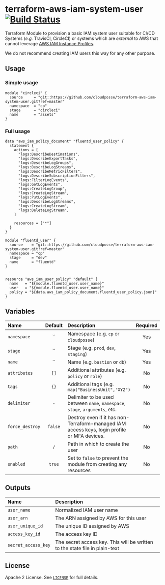 # terraform-aws-iam-system-user [![Build Status](https://travis-ci.org/cloudposse/terraform-aws-iam-system-user.svg)](https://travis-ci.org/cloudposse/terraform-aws-iam-system-user)

Terraform Module to provision a basic IAM system user suitable for CI/CD Systems
(_e.g._ TravisCI, CircleCI) or systems which are *external* to AWS that cannot leverage [AWS IAM Instance Profiles](http://docs.aws.amazon.com/IAM/latest/UserGuide/id_roles_use_switch-role-ec2_instance-profiles.html).

We do not recommend creating IAM users this way for any other purpose.


## Usage

### Simple usage

```hcl
module "circleci" {
  source     = "git::https://github.com/cloudposse/terraform-aws-iam-system-user.git?ref=master"
  namespace  = "cp"
  stage      = "circleci"
  name       = "assets"
}
```

### Full usage

```hcl
data "aws_iam_policy_document" "fluentd_user_policy" {
  statement {
    actions = [
      "logs:DescribeDestinations",
      "logs:DescribeExportTasks",
      "logs:DescribeLogGroups",
      "logs:DescribeLogStreams",
      "logs:DescribeMetricFilters",
      "logs:DescribeSubscriptionFilters",
      "logs:FilterLogEvents",
      "logs:GetLogEvents",
      "logs:CreateLogGroup",
      "logs:CreateLogStream",
      "logs:PutLogEvents",
      "logs:DescribeLogStreams",
      "logs:CreateLogStream",
      "logs:DeleteLogStream",
    ]

    resources = ["*"]
  }
}

module "fluentd_user" {
  source    = "git::https://github.com/cloudposse/terraform-aws-iam-system-user.git?ref=master"
  namespace = "cp"
  stage     = "dev"
  name      = "fluentd"
}


resource "aws_iam_user_policy" "default" {
  name   = "${module.fluentd_user.user_name}"
  user   = "${module.fluentd_user.user_name}"
  policy = "${data.aws_iam_policy_document.fluentd_user_policy.json}"
}
```


## Variables

| Name            | Default | Description                                                                                 | Required |
|:----------------|:-------:|:--------------------------------------------------------------------------------------------|:--------:|
| `namespace`     |   ``    | Namespace (e.g. `cp` or `cloudposse`)                                                       |   Yes    |
| `stage`         |   ``    | Stage (e.g. `prod`, `dev`, `staging`)                                                       |   Yes    |
| `name`          |   ``    | Name  (e.g. `bastion` or `db`)                                                              |   Yes    |
| `attributes`    |  `[]`   | Additional attributes (e.g. `policy` or `role`)                                             |    No    |
| `tags`          |  `{}`   | Additional tags  (e.g. `map("BusinessUnit","XYZ")`                                          |    No    |
| `delimiter`     |   `-`   | Delimiter to be used between `name`, `namespace`, `stage`, `arguments`, etc.                |    No    |
| `force_destroy` | `false` | Destroy even if it has non-Terraform-managed IAM access keys, login profile or MFA devices. |    No    |
| `path`          |   `/`   | Path in which to create the user                                                            |    No    |
| `enabled`       | `true`  | Set to `false` to prevent the module from creating any resources                            |    No    |


## Outputs

| Name                | Description                                                                 |
|:--------------------|:----------------------------------------------------------------------------|
| `user_name`         | Normalized IAM user name                                                    |
| `user_arn`          | The ARN assigned by AWS for this user                                       |
| `user_unique_id`    | The unique ID assigned by AWS                                               |
| `access_key_id`     | The access key ID                                                           |
| `secret_access_key` | The secret access key. This will be written to the state file in plain-text |


## License

Apache 2 License. See [`LICENSE`](LICENSE) for full details.
